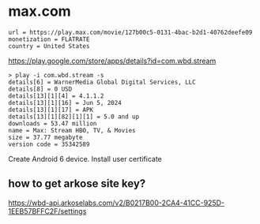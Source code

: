 # max.com

~~~
url = https://play.max.com/movie/127b00c5-0131-4bac-b2d1-40762deefe09
monetization = FLATRATE
country = United States
~~~

https://play.google.com/store/apps/details?id=com.wbd.stream

~~~
> play -i com.wbd.stream -s
details[6] = WarnerMedia Global Digital Services, LLC
details[8] = 0 USD
details[13][1][4] = 4.1.1.2
details[13][1][16] = Jun 5, 2024
details[13][1][17] = APK
details[13][1][82][1][1] = 5.0 and up
downloads = 53.47 million
name = Max: Stream HBO, TV, & Movies
size = 37.77 megabyte
version code = 35342589
~~~

Create Android 6 device. Install user certificate

## how to get arkose site key?

https://wbd-api.arkoselabs.com/v2/B0217B00-2CA4-41CC-925D-1EEB57BFFC2F/settings

